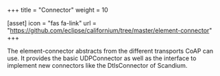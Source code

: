 +++
title = "Connector"
weight = 10

[asset]
  icon = "fas fa-link"
  url = "https://github.com/eclipse/californium/tree/master/element-connector"
+++

The element-connector abstracts from the different transports CoAP can use.
It provides the basic UDPConnector as well as the interface to implement new connectors like the DtlsConnector of Scandium.